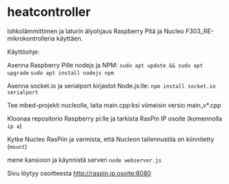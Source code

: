 # heatcontroller
lohkolämmittimen ja laturin älyohjaus Raspberry Pitä ja Nucleo F303_RE-mikrokontrolleria käyttäen.

Käyttöohje:

Asenna Raspberry Pille nodejs ja NPM:
    `sudo apt update && sudo apt upgrade`
    `sudo apt install nodejs npm`
    
Asenna socket.io ja serialport kirjastot Node.js:lle:
    `npm install socket.io serialport`
    
Tee mbed-projekti nucleolle, laita main.cpp:ksi viimeisin versio main_v*.cpp

Kloonaa repositorio Raspberry pi:lle ja tarkista RasPin IP osoite (komennolla `ip a`)

Kytke Nucleo RasPiin ja varmista, että Nucleon tallennustila on kiinnitetty (`mount`)

mene kansioon ja käynnistä serveri
    `node webserver.js`
    
Sivu löytyy osoitteesta http://raspin.ip.osoite:8080

